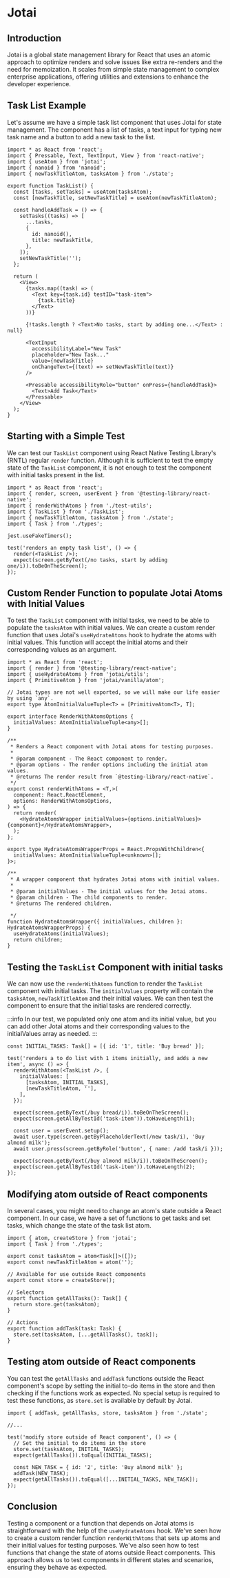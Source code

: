 # Jotai

## Introduction

Jotai is a global state management library for React that uses an atomic approach to optimize
renders and solve issues like extra re-renders and the need for memoization. It scales from simple
state management to complex enterprise applications, offering utilities and extensions to enhance
the developer experience.

## Task List Example

Let's assume we have a simple task list component that uses Jotai for state management. The
component has a list of tasks, a text input for typing new task name and a button to add a new task to the list.

```tsx title=TaskList.tsx
import * as React from 'react';
import { Pressable, Text, TextInput, View } from 'react-native';
import { useAtom } from 'jotai';
import { nanoid } from 'nanoid';
import { newTaskTitleAtom, tasksAtom } from './state';

export function TaskList() {
  const [tasks, setTasks] = useAtom(tasksAtom);
  const [newTaskTitle, setNewTaskTitle] = useAtom(newTaskTitleAtom);

  const handleAddTask = () => {
    setTasks((tasks) => [
      ...tasks,
      {
        id: nanoid(),
        title: newTaskTitle,
      },
    ]);
    setNewTaskTitle('');
  };

  return (
    <View>
      {tasks.map((task) => (
        <Text key={task.id} testID="task-item">
          {task.title}
        </Text>
      ))}

      {!tasks.length ? <Text>No tasks, start by adding one...</Text> : null}

      <TextInput
        accessibilityLabel="New Task"
        placeholder="New Task..."
        value={newTaskTitle}
        onChangeText={(text) => setNewTaskTitle(text)}
      />

      <Pressable accessibilityRole="button" onPress={handleAddTask}>
        <Text>Add Task</Text>
      </Pressable>
    </View>
  );
}
```

## Starting with a Simple Test

We can test our `TaskList` component using React Native Testing Library's (RNTL) regular `render`
function. Although it is sufficient to test the empty state of the `TaskList` component, it is not
enough to test the component with initial tasks present in the list.

```tsx title=TaskList.test.tsx
import * as React from 'react';
import { render, screen, userEvent } from '@testing-library/react-native';
import { renderWithAtoms } from './test-utils';
import { TaskList } from './TaskList';
import { newTaskTitleAtom, tasksAtom } from './state';
import { Task } from './types';

jest.useFakeTimers();

test('renders an empty task list', () => {
  render(<TaskList />);
  expect(screen.getByText(/no tasks, start by adding one/i)).toBeOnTheScreen();
});
```

## Custom Render Function to populate Jotai Atoms with Initial Values

To test the `TaskList` component with initial tasks, we need to be able to populate the `tasksAtom` with
initial values. We can create a custom render function that uses Jotai's `useHydrateAtoms` hook to
hydrate the atoms with initial values. This function will accept the initial atoms and their
corresponding values as an argument.

```tsx title=test-utils.tsx
import * as React from 'react';
import { render } from '@testing-library/react-native';
import { useHydrateAtoms } from 'jotai/utils';
import { PrimitiveAtom } from 'jotai/vanilla/atom';

// Jotai types are not well exported, so we will make our life easier by using `any`.
export type AtomInitialValueTuple<T> = [PrimitiveAtom<T>, T];

export interface RenderWithAtomsOptions {
  initialValues: AtomInitialValueTuple<any>[];
}

/**
 * Renders a React component with Jotai atoms for testing purposes.
 *
 * @param component - The React component to render.
 * @param options - The render options including the initial atom values.
 * @returns The render result from `@testing-library/react-native`.
 */
export const renderWithAtoms = <T,>(
  component: React.ReactElement,
  options: RenderWithAtomsOptions,
) => {
  return render(
    <HydrateAtomsWrapper initialValues={options.initialValues}>{component}</HydrateAtomsWrapper>,
  );
};

export type HydrateAtomsWrapperProps = React.PropsWithChildren<{
  initialValues: AtomInitialValueTuple<unknown>[];
}>;

/**
 * A wrapper component that hydrates Jotai atoms with initial values.
 *
 * @param initialValues - The initial values for the Jotai atoms.
 * @param children - The child components to render.
 * @returns The rendered children.

 */
function HydrateAtomsWrapper({ initialValues, children }: HydrateAtomsWrapperProps) {
  useHydrateAtoms(initialValues);
  return children;
}
```

## Testing the `TaskList` Component with initial tasks

We can now use the `renderWithAtoms` function to render the `TaskList` component with initial tasks. The
`initialValues` property will contain the `tasksAtom`, `newTaskTitleAtom` and their initial values. We can then test the component to ensure that the initial tasks are rendered correctly.

:::info
In our test, we populated only one atom and its initial value, but you can add other Jotai atoms and their corresponding values to the initialValues array as needed.
:::

```tsx title=TaskList.test.tsx
const INITIAL_TASKS: Task[] = [{ id: '1', title: 'Buy bread' }];

test('renders a to do list with 1 items initially, and adds a new item', async () => {
  renderWithAtoms(<TaskList />, {
    initialValues: [
      [tasksAtom, INITIAL_TASKS],
      [newTaskTitleAtom, ''],
    ],
  });

  expect(screen.getByText(/buy bread/i)).toBeOnTheScreen();
  expect(screen.getAllByTestId('task-item')).toHaveLength(1);

  const user = userEvent.setup();
  await user.type(screen.getByPlaceholderText(/new task/i), 'Buy almond milk');
  await user.press(screen.getByRole('button', { name: /add task/i }));

  expect(screen.getByText(/buy almond milk/i)).toBeOnTheScreen();
  expect(screen.getAllByTestId('task-item')).toHaveLength(2);
});
```

## Modifying atom outside of React components

In several cases, you might need to change an atom's state outside a React component. In our case,
we have a set of functions to get tasks and set tasks, which change the state of the task list atom.

```tsx title=state.ts
import { atom, createStore } from 'jotai';
import { Task } from './types';

export const tasksAtom = atom<Task[]>([]);
export const newTaskTitleAtom = atom('');

// Available for use outside React components
export const store = createStore();

// Selectors
export function getAllTasks(): Task[] {
  return store.get(tasksAtom);
}

// Actions
export function addTask(task: Task) {
  store.set(tasksAtom, [...getAllTasks(), task]);
}
```

## Testing atom outside of React components

You can test the `getAllTasks` and `addTask` functions outside the React component's scope by setting
the initial to-do items in the store and then checking if the functions work as expected.
No special setup is required to test these functions, as `store.set` is available by default by
Jotai.

```tsx title=TaskList.test.tsx
import { addTask, getAllTasks, store, tasksAtom } from './state';

//...

test('modify store outside of React component', () => {
  // Set the initial to do items in the store
  store.set(tasksAtom, INITIAL_TASKS);
  expect(getAllTasks()).toEqual(INITIAL_TASKS);

  const NEW_TASK = { id: '2', title: 'Buy almond milk' };
  addTask(NEW_TASK);
  expect(getAllTasks()).toEqual([...INITIAL_TASKS, NEW_TASK]);
});
```

## Conclusion

Testing a component or a function that depends on Jotai atoms is straightforward with the help of
the `useHydrateAtoms` hook. We've seen how to create a custom render function `renderWithAtoms` that
sets up atoms and their initial values for testing purposes. We've also seen how to test functions
that change the state of atoms outside React components. This approach allows us to test components
in different states and scenarios, ensuring they behave as expected.
